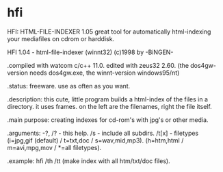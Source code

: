 # hfi
HFI: HTML-FILE-INDEXER 1.05 
great tool for automatically html-indexing your mediafiles on cdrom or harddisk.

HFI 1.04 - html-file-indexer (winnt32)
(c)1998 by -BiNGEN-

.compiled with watcom c/c++ 11.0. edited with zeus32 2.60.
 (the dos4gw-version needs dos4gw.exe, the winnt-version windows95/nt)

.status: freeware. use as often as you want.

.description:
this cute, little program builds a html-index of the files in a directory.
it uses frames. on the left are the filenames, right the file itself.

.main purpose:
creating indexes for cd-rom's with jpg's or other media.

.arguments:
 -?, /? - this help.
 /s     - include all subdirs.
 /t[x]  - filetypes (i=jpg,gif (default) / t=txt,doc / s=wav,mid,mp3).
                    (h=htm,html / m=avi,mpg,mov / *=all filetypes).

.example: hfi /th /tt (make index with all htm/txt/doc files).
